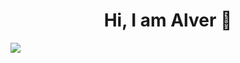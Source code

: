 <div align="center">
<h1 align="center">Hi, I am Alver 👋</h1>
</div>
<img src="https://drive.google.com/file/d/1galx40PvaITzdbltL8qAXppoWNuJZJb1/view?usp=sharing">

<!--
**JPC501/JPC501** is a ✨ _special_ ✨ repository because its `README.md` (this file) appears on your GitHub profile.

Here are some ideas to get you started:

- 🔭 I’m currently working on ...
- 🌱 I’m currently learning ...
- 👯 I’m looking to collaborate on ...
- 🤔 I’m looking for help with ...
- 💬 Ask me about ...
- 📫 How to reach me: ...
- 😄 Pronouns: ...
- ⚡ Fun fact: ...
-->
